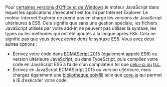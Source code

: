 Pour [certaines versions d’Office et de Windows,](../concepts/browsers-used-by-office-web-add-ins.md)le moteur JavaScript dans lequel les applications s’exécutent est fourni par Internet Explorer. Le moteur Internet Explorer ne prend pas en charge les versions de JavaScript ultérieures à ES5. Cela signifie que sans une gestion spéciale, les fichiers JavaScript utilisés par votre add-in ne peuvent pas utiliser la syntaxe, les types ou les méthodes qui ont été ajoutés à la langue après ES5. Cela ne signifie pas que vous devez *écrire dans la* syntaxe ES5. Vous avez deux autres options :

- Écrivez votre code dans [ECMAScript 2015](https://www.w3schools.com/Js/js_es6.asp) (également appelé ES6) ou version ultérieure JavaScript, ou dans TypeScript, puis compilez votre code en JavaScript ES5 à l’aide d’un compilateur tel que [celui-ci ou](https://babeljs.io/) [tsc.](https://www.typescriptlang.org/index.html)
- Écrivez en JavaScript ECMAScript 2015 ou version ultérieure, mais chargez également une [bibliothèque polyfill](https://en.wikipedia.org/wiki/Polyfill_(programming)) telle que [core-js](https://github.com/zloirock/core-js) qui permet à IE d’exécuter votre code.

